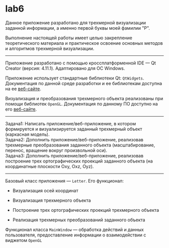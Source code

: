# lab6

Данное приложение разработано для трехмерной визуализации заданной информации, а именно первой буквы моей фамилии "Р".

Выполнение настоящей работы имеет целью закрепление теоретического материала и практическое освоение основных методов и алгоритмов трехмерной визуализации.
___
Приложение разработано с помощью кроссплатформенной IDE — Qt Creator (версия: 4.11.1). Адаптировано для ОС Windows.

Приложение использует стандартные библиотеки Qt: `QtWidgets`. Документация по данной среде разработки и ее библиотекам доступна на ее [веб-сайте](https://doc.qt.io).

Визуализация и преобразования трехмерного объекта реализованы при помощи библиотек `OpenGL`. Документация по данному ПО доступно на его [веб-сайте](https://www.opengl.org).
___
Задача1:
Написать приложение/веб-приложение, в котором формируется и визуализируется заданный трехмерный объект (каркасная модель).<br/>
Задача2:
Дополнить приложение/веб-приложение, реализовав трехмерные преобразования заданного объекта (масштабирование, перенос, вращение вокруг произвольной оси).<br/>
Задача3:
Дополнить приложение/веб-приложение, реализовав построение трех ортографических проекций заданного объекта (на координатные плоскости Oxy, Oxz, Oyz).
___
Базовый класс приложения — `Letter`. Его функционал: 

* Визуализация осей координат

* Визуализация трехмерного объекта

* Построение трех ортографических проекций трехмерного объекта

* Реализация трехмерных преобразований заданного объекта

Функционал класса `MainWindow` — обработка действий и данных пользователя, предоставление информации о взаимодействии с виджетом `OpenGL`
